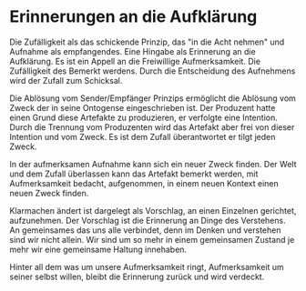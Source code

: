 # Erinnerungen an die Aufklärung

Die Zufälligkeit als das schickende Prinzip, das "in die Acht nehmen" und Aufnahme als empfangendes.
Eine Hingabe als Erinnerung an die Aufklärung.
Es ist ein Appell an die Freiwillige Aufmerksamkeit.
Die Zufälligkeit des Bemerkt werdens.
Durch die Entscheidung des Aufnehmens wird der Zufall zum Schicksal.

Die Ablösung vom Sender/Empfänger Prinzips ermöglicht die Ablösung vom Zweck der in seine Ontogense eingeschrieben ist. Der Produzent hatte einen Grund diese Artefakte zu produzieren, er verfolgte eine Intention. Durch die Trennung vom Produzenten wird das Artefakt aber frei von dieser Intention und vom Zweck. Es ist dem Zufall überantwortet er tilgt jeden Zweck.

In der aufmerksamen Aufnahme kann sich ein neuer Zweck finden. Der Welt und dem Zufall überlassen kann das Artefakt bemerkt werden, mit Aufmerksamkeit bedacht, aufgenommen, in einem neuen Kontext einen neuen Zweck finden. 

Klarmachen ändert ist dargelegt als Vorschlag, an einen Einzelnen gerichtet, aufzunehmen.
Der Vorschlag ist die Erinnerung an Dinge des Verstehens. An gemeinsames das uns alle verbindet, denn im Denken und verstehen sind wir nicht allein. 
Wir sind um so mehr in einem gemeinsamen Zustand je mehr wir eine gemeinsame Haltung innehaben.

Hinter all dem was um unsere Aufmerksamkeit ringt, Aufmerksamkeit um seiner selbst willen, bleibt die Erinnerung zurück und wird verdeckt. 


